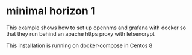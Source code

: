 # minimal horizon 1

This example shows how to set up opennms and grafana with docker so that they run behind an
 apache https proxy with letsencrypt

This installation is running on docker-compose in Centos 8
